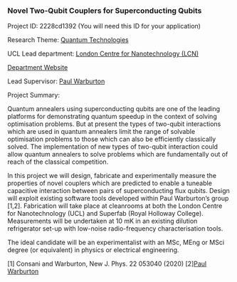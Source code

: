 ### Novel Two-Qubit Couplers for Superconducting Qubits

Project ID: 2228cd1392
(You will need this ID for your application)

Research Theme: [Quantum Technologies](../themes/quantum-technologies.md)

UCL Lead department: [London Centre for Nanotechnology (LCN)](../departments/london-centre-for-nanotechnology.md)

[Department Website](https://www.london-nano.com)

Lead Supervisor: [Paul Warburton](https://profiles.ucl.ac.uk/9778)

Project Summary:

Quantum annealers using superconducting qubits are one of the leading platforms for demonstrating quantum speedup in the context of solving optimisation problems. But at present the types of two-qubit interactions which are used in quantum annealers limit the range of solvable optimisation problems to those which can also be efficiently classically solved. The implementation of new types of two-qubit interaction could allow quantum annealers to solve problems which are fundamentally out of reach of the classical competition. 

In this project we will design, fabricate and experimentally measure the properties of novel couplers which are predicted to enable a tuneable capacitive interaction between pairs of superconducting flux qubits. Design will exploit existing software tools developed within Paul Warburton’s group [1,2]. Fabrication will take place at cleanrooms at both the London Centre for Nanotechnology (UCL) and Superfab (Royal Holloway College). Measurements will be undertaken at 10 mK in an existing dilution refrigerator set-up with low-noise radio-frequency characterisation tools. 

The ideal candidate will be an experimentalist with an MSc, MEng or MSci degree (or equivalent) in physics or electrical engineering. 

[1] Consani and Warburton, New J. Phys. 22 053040 (2020)
[2][Paul Warburton](https://www.ucl.ac.uk/electronic-electrical-engineering/people/prof-paul-warburton)

